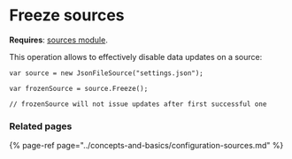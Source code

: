 # Freeze sources

**Requires**: [sources module](../modules/sources.md).

This operation allows to effectively disable data updates on a source:

```text
var source = new JsonFileSource("settings.json");

var frozenSource = source.Freeze();

// frozenSource will not issue updates after first successful one
```

### Related pages

{% page-ref page="../concepts-and-basics/configuration-sources.md" %}



